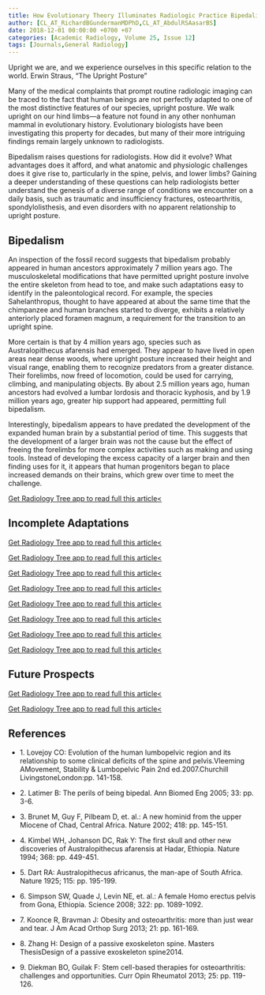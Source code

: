 ```yaml
---
title: How Evolutionary Theory Illuminates Radiologic Practice Bipedalism
author: [CL_AT_RichardBGundermanMDPhD,CL_AT_AbdulRSAasarBS]
date: 2018-12-01 00:00:00 +0700 +07
categories: [Academic Radiology, Volume 25, Issue 12]
tags: [Journals,General Radiology]
---
```

Upright we are, and we experience ourselves in this specific relation to the world. Erwin Straus, “The Upright Posture”

Many of the medical complaints that prompt routine radiologic imaging can be traced to the fact that human beings are not perfectly adapted to one of the most distinctive features of our species, upright posture. We walk upright on our hind limbs—a feature not found in any other nonhuman mammal in evolutionary history. Evolutionary biologists have been investigating this property for decades, but many of their more intriguing findings remain largely unknown to radiologists.

Bipedalism raises questions for radiologists. How did it evolve? What advantages does it afford, and what anatomic and physiologic challenges does it give rise to, particularly in the spine, pelvis, and lower limbs? Gaining a deeper understanding of these questions can help radiologists better understand the genesis of a diverse range of conditions we encounter on a daily basis, such as traumatic and insufficiency fractures, osteoarthritis, spondylolisthesis, and even disorders with no apparent relationship to upright posture.

## Bipedalism

An inspection of the fossil record suggests that bipedalism probably appeared in human ancestors approximately 7 million years ago. The musculoskeletal modifications that have permitted upright posture involve the entire skeleton from head to toe, and make such adaptations easy to identify in the paleontological record. For example, the species Sahelanthropus, thought to have appeared at about the same time that the chimpanzee and human branches started to diverge, exhibits a relatively anteriorly placed foramen magnum, a requirement for the transition to an upright spine.

More certain is that by 4 million years ago, species such as Australopithecus afarensis had emerged. They appear to have lived in open areas near dense woods, where upright posture increased their height and visual range, enabling them to recognize predators from a greater distance. Their forelimbs, now freed of locomotion, could be used for carrying, climbing, and manipulating objects. By about 2.5 million years ago, human ancestors had evolved a lumbar lordosis and thoracic kyphosis, and by 1.9 million years ago, greater hip support had appeared, permitting full bipedalism.

Interestingly, bipedalism appears to have predated the development of the expanded human brain by a substantial period of time. This suggests that the development of a larger brain was not the cause but the effect of freeing the forelimbs for more complex activities such as making and using tools. Instead of developing the excess capacity of a larger brain and then finding uses for it, it appears that human progenitors began to place increased demands on their brains, which grew over time to meet the challenge.

[Get Radiology Tree app to read full this article<](https://clinicalpub.com/app)

## Incomplete Adaptations

[Get Radiology Tree app to read full this article<](https://clinicalpub.com/app)

[Get Radiology Tree app to read full this article<](https://clinicalpub.com/app)

[Get Radiology Tree app to read full this article<](https://clinicalpub.com/app)

[Get Radiology Tree app to read full this article<](https://clinicalpub.com/app)

[Get Radiology Tree app to read full this article<](https://clinicalpub.com/app)

[Get Radiology Tree app to read full this article<](https://clinicalpub.com/app)

[Get Radiology Tree app to read full this article<](https://clinicalpub.com/app)

[Get Radiology Tree app to read full this article<](https://clinicalpub.com/app)

## Future Prospects

[Get Radiology Tree app to read full this article<](https://clinicalpub.com/app)

[Get Radiology Tree app to read full this article<](https://clinicalpub.com/app)

## References

- 1\. Lovejoy CO: Evolution of the human lumbopelvic region and its relationship to some clinical deficits of the spine and pelvis.Vleeming AMovement, Stability & Lumbopelvic Pain 2nd ed.2007.Churchill LivingstoneLondon:pp. 141-158.


- 2\. Latimer B: The perils of being bipedal. Ann Biomed Eng 2005; 33: pp. 3-6.


- 3\. Brunet M, Guy F, Pilbeam D, et. al.: A new hominid from the upper Miocene of Chad, Central Africa. Nature 2002; 418: pp. 145-151.


- 4\. Kimbel WH, Johanson DC, Rak Y: The first skull and other new discoveries of Australopithecus afarensis at Hadar, Ethiopia. Nature 1994; 368: pp. 449-451.


- 5\. Dart RA: Australopithecus africanus, the man-ape of South Africa. Nature 1925; 115: pp. 195-199.


- 6\. Simpson SW, Quade J, Levin NE, et. al.: A female Homo erectus pelvis from Gona, Ethiopia. Science 2008; 322: pp. 1089-1092.


- 7\. Koonce R, Bravman J: Obesity and osteoarthritis: more than just wear and tear. J Am Acad Orthop Surg 2013; 21: pp. 161-169.


- 8\. Zhang H: Design of a passive exoskeleton spine. Masters ThesisDesign of a passive exoskeleton spine2014.


- 9\. Diekman BO, Guilak F: Stem cell-based therapies for osteoarthritis: challenges and opportunities. Curr Opin Rheumatol 2013; 25: pp. 119-126.